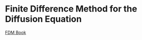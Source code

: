 # Finite Difference Method for the Diffusion Equation

[FDM Book](https://github.com/hplgit/fdm-book)